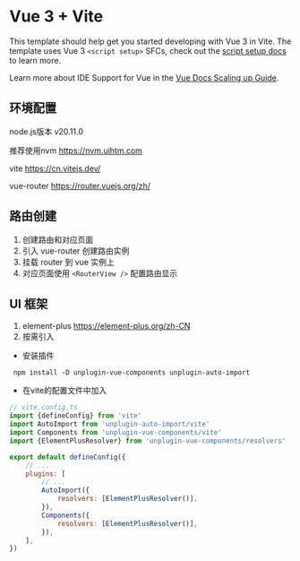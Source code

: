 # Vue 3 + Vite

This template should help get you started developing with Vue 3 in Vite. The template uses Vue 3 `<script setup>` SFCs,
check out the [script setup docs](https://v3.vuejs.org/api/sfc-script-setup.html#sfc-script-setup) to learn more.

Learn more about IDE Support for Vue in
the [Vue Docs Scaling up Guide](https://vuejs.org/guide/scaling-up/tooling.html#ide-support).

## 环境配置

node.js版本 v20.11.0

推荐使用nvm https://nvm.uihtm.com

vite https://cn.vitejs.dev/

vue-router https://router.vuejs.org/zh/

## 路由创建

1. 创建路由和对应页面
2. 引入 vue-router 创建路由实例
3. 挂载 router 到 vue 实例上
4. 对应页面使用 `<RouterView />` 配置路由显示

## UI 框架

1. element-plus https://element-plus.org/zh-CN
2. 按需引入

- 安装插件
```shell
 npm install -D unplugin-vue-components unplugin-auto-import
```
- 在vite的配置文件中加入

```js
// vite.config.ts
import {defineConfig} from 'vite'
import AutoImport from 'unplugin-auto-import/vite'
import Components from 'unplugin-vue-components/vite'
import {ElementPlusResolver} from 'unplugin-vue-components/resolvers'

export default defineConfig({
    // ...
    plugins: [
        // ...
        AutoImport({
            resolvers: [ElementPlusResolver()],
        }),
        Components({
            resolvers: [ElementPlusResolver()],
        }),
    ],
})
```

